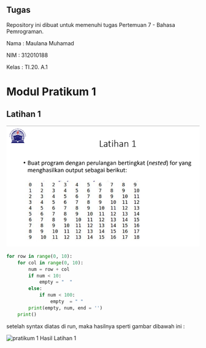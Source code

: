 ## Tugas 
Repository ini dibuat untuk memenuhi tugas Pertemuan 7 - Bahasa Pemrograman.

Nama    : Maulana Muhamad

NIM     : 312010188

Kelas   : TI.20. A.1

# Modul Pratikum 1 
## Latihan 1

![pratikum 1 - soal Latihan 1](pict/gambar-1.png)

```python
for row in range(0, 10):
    for col in range(0, 10):
        num = row + col
        if num < 10:
            empty = "  "
        else:
            if num < 100:
                empty  = " "
        print(empty, num, end = '')
    print()
```

setelah syntax diatas di run, maka hasilnya sperti gambar dibawah ini :

![pratikum 1 Hasil Latihan 1](pict/gambar-2)
